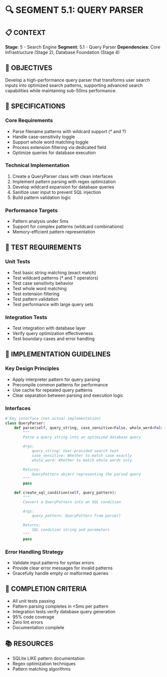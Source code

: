 # 🔍 SEGMENT 5.1: QUERY PARSER

## 📋 CONTEXT
**Stage**: 5 - Search Engine
**Segment**: 5.1 - Query Parser
**Dependencies**: Core Infrastructure (Stage 2), Database Foundation (Stage 4)

## 🎯 OBJECTIVES
Develop a high-performance query parser that transforms user search inputs into optimized search patterns, supporting advanced search capabilities while maintaining sub-50ms performance.

## 📑 SPECIFICATIONS

### Core Requirements
- Parse filename patterns with wildcard support (* and ?)
- Handle case-sensitivity toggle
- Support whole word matching toggle
- Process extension filtering via dedicated field
- Optimize queries for database execution

### Technical Implementation
1. Create a QueryParser class with clean interfaces
2. Implement pattern parsing with regex optimization
3. Develop wildcard expansion for database queries
4. Sanitize user input to prevent SQL injection
5. Build pattern validation logic

### Performance Targets
- Pattern analysis under 5ms
- Support for complex patterns (wildcard combinations)
- Memory-efficient pattern representation

## 🧪 TEST REQUIREMENTS

### Unit Tests
- Test basic string matching (exact match)
- Test wildcard patterns (* and ? operators)
- Test case sensitivity behavior
- Test whole word matching
- Test extension filtering
- Test pattern validation
- Test performance with large query sets

### Integration Tests
- Test integration with database layer
- Verify query optimization effectiveness
- Test boundary cases and error handling

## 📝 IMPLEMENTATION GUIDELINES

### Key Design Principles
- Apply interpreter pattern for query parsing
- Precompile common patterns for performance
- Use cache for repeated query patterns
- Clear separation between parsing and execution logic

### Interfaces
```python
# Key interface (not actual implementation)
class QueryParser:
    def parse(self, query_string, case_sensitive=False, whole_word=False):
        """
        Parse a query string into an optimized database query
        
        Args:
            query_string: User-provided search text
            case_sensitive: Whether to match case exactly
            whole_word: Whether to match whole words only
            
        Returns:
            QueryPattern object representing the parsed query
        """
        pass
    
    def create_sql_condition(self, query_pattern):
        """
        Convert a QueryPattern into an SQL condition
        
        Args:
            query_pattern: QueryPattern from parse()
            
        Returns:
            SQL condition string and parameters
        """
        pass
```

### Error Handling Strategy
- Validate input patterns for syntax errors
- Provide clear error messages for invalid patterns
- Gracefully handle empty or malformed queries

## 🏁 COMPLETION CRITERIA
- All unit tests passing
- Pattern parsing completes in <5ms per pattern
- Integration tests verify database query generation
- 95% code coverage
- Zero lint errors
- Documentation complete

## 📚 RESOURCES
- SQLite LIKE pattern documentation
- Regex optimization techniques
- Pattern matching algorithms